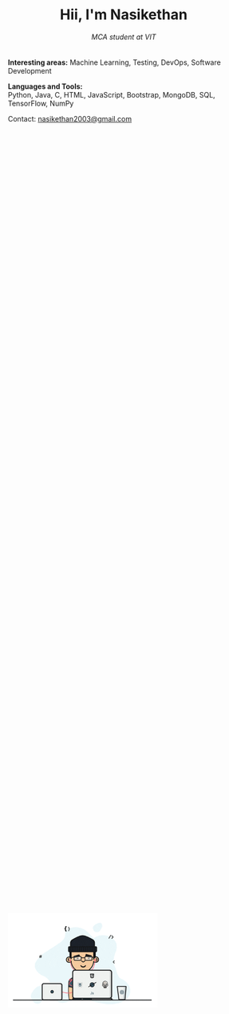 <h1 align="center">Hii, I'm Nasikethan</h1>
<p align="center"><i>MCA student at VIT</i></p>

<div style="display: flex; align-items: flex-start; margin: 20px;">
  <div style="flex: 1; text-align: left; margin-right: 10px;">
    <p><b>Interesting areas:</b> Machine Learning, Testing, DevOps, Software Development</p>
    <p><b>Languages and Tools:</b><br>Python, Java, C, HTML, JavaScript, Bootstrap, MongoDB, SQL, TensorFlow, NumPy</p>
    <p>Contact: <a href="mailto:nasikethan2003@gmail.com">nasikethan2003@gmail.com</a></p>
  </div>
  <div style="position: fixed; right: 10; top: 50%; transform: translateY(-50%);">
    <img width="300" src="https://github.com/NASIKETHAN/NASIKETHAN/blob/main/giphy.gif" alt="animation" />
  </div>
</div>

